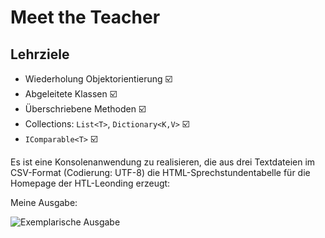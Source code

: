 # Meet the Teacher

## Lehrziele

*	Wiederholung Objektorientierung              :ballot_box_with_check:
*	Abgeleitete Klassen                          :ballot_box_with_check:
*	Überschriebene Methoden                      :ballot_box_with_check:
*	Collections: `List<T>`, `Dictionary<K,V>`    :ballot_box_with_check:
*	`IComparable<T>`                             :ballot_box_with_check:

Es ist eine Konsolenanwendung zu realisieren, die aus drei Textdateien im CSV-Format (Codierung: UTF-8) die HTML-Sprechstundentabelle für die Homepage der HTL-Leonding erzeugt:


Meine Ausgabe:

![Exemplarische Ausgabe](./images/sample-output.png)

